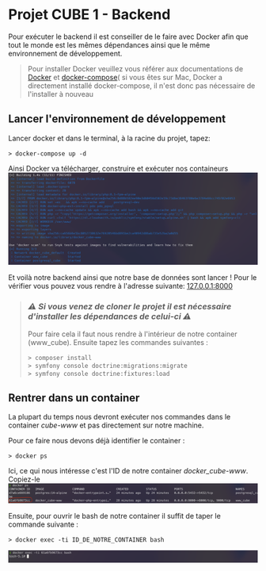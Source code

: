 # Projet CUBE 1 - Backend
Pour exécuter le backend il est conseiller de le faire avec Docker afin que tout le monde est les mêmes dépendances ainsi que le même environnement de développement.

>Pour installer Docker veuillez vous référer aux documentations de [Docker](https://docs.docker.com/get-docker/) et [docker-compose](https://docs.docker.com/compose/install/)( si vous êtes sur Mac, Docker a directement installé docker-compose, il n'est donc pas nécessaire de l'installer à nouveau

## Lancer l'environnement de développement
Lancer docker et dans le terminal, à la racine du projet, tapez:
```properties
> docker-compose up -d
```
Ainsi Docker va télécharger, construire et exécuter nos containeurs
![download](./github/download.png)

Et voilà notre backend ainsi que notre base de données sont lancer ! Pour le vérifier vous pouvez vous rendre à l'adresse suivante: [127.0.0.1:8000](127.0.0.1:8000)

> ### *⚠️ Si vous venez de cloner le projet il est nécessaire d'installer les dépendances de celui-ci ⚠️*
>
> Pour faire cela il faut nous rendre à l'intérieur de notre container (www_cube). Ensuite tapez les commandes suivantes :
> ```properties
>> composer install
>> symfony console doctrine:migrations:migrate
>> symfony console doctrine:fixtures:load
>```


## Rentrer dans un container

La plupart du temps nous devront exécuter nos commandes dans le container _cube-www_ et pas directement sur notre machine. 

Pour ce faire nous devons déjà identifier le container :
```properties
> docker ps
```
Ici, ce qui nous intéresse c'est l'ID de notre container _docker\_cube-www_. Copiez-le
![docker ps](./github/docker_ps.png)

Ensuite, pour ouvrir le bash de notre container il suffit de taper le commande suivante :

```properties
> docker exec -ti ID_DE_NOTRE_CONTAINER bash
```
![container](./github/container.png)